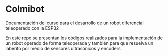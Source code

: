 # Colmibot
Documentación del curso para el desarrollo de un robot diferencial teleoperado con la ESP32

En este repo se presentan los códigos realizados para la implementación de un robot operado de forma teleoperada y también para que resuelva un laberito por medio de sensores ultrasónicos y encoders
